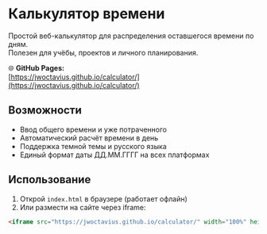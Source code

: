 # Калькулятор времени

Простой веб-калькулятор для распределения оставшегося времени по дням.  
Полезен для учёбы, проектов и личного планирования.

🌐 **GitHub Pages:**  
[https://jwoctavius.github.io/calculator/](https://jwoctavius.github.io/calculator/)

## Возможности

- Ввод общего времени и уже потраченного
- Автоматический расчёт времени в день
- Поддержка темной темы и русского языка
- Единый формат даты ДД.ММ.ГГГГ на всех платформах

## Использование

1. Открой `index.html` в браузере (работает офлайн)
2. Или размести на сайте через iframe:

```html
<iframe src="https://jwoctavius.github.io/calculator/" width="100%" height="480" style="border:none;border-radius:12px;"></iframe>
```
